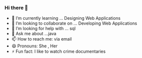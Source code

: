 ### Hi there 👋

- 🌱 I’m currently learning ... Designing Web Applications
- 👯 I’m looking to collaborate on ... Developing Web Applications
- 🤔 I’m looking for help with ... sql
- 💬 Ask me about ...java
- 📫 How to reach me: via email
- 😄 Pronouns: She , Her
- ⚡ Fun fact: I like to watch crime documentaries


